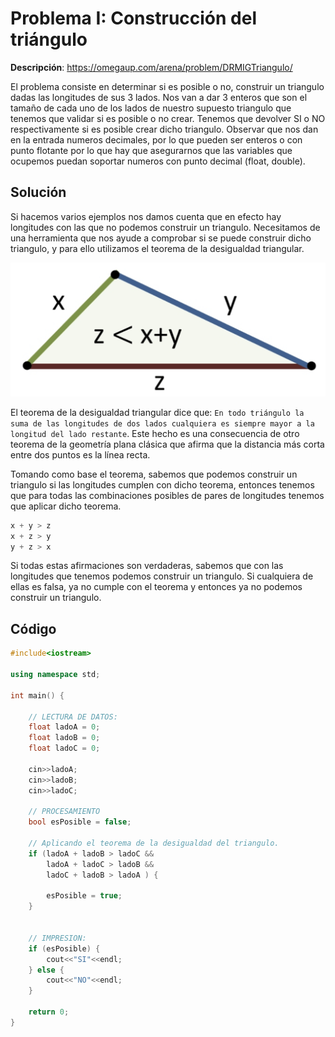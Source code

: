 # Problema I: Construcción del triángulo

**Descripción**: https://omegaup.com/arena/problem/DRMIGTriangulo/

El problema consiste en determinar si es posible o no, construir un triangulo dadas las longitudes de sus 3 lados. 
Nos van a dar 3 enteros que son el tamaño de cada uno de los lados de nuestro supuesto triangulo que tenemos que validar si es posible o no crear.
Tenemos que devolver SI o NO respectivamente si es posible crear dicho triangulo.
Observar que nos dan en la entrada numeros decimales, por lo que pueden ser enteros o con punto flotante por lo que hay que asegurarnos que las variables que ocupemos puedan soportar numeros con punto decimal (float, double).

## Solución

Si hacemos varios ejemplos nos damos cuenta que en efecto hay longitudes con las que no podemos construir un triangulo. Necesitamos de una herramienta que nos ayude a comprobar si se puede construir dicho triangulo, y para ello utilizamos el teorema de la desigualdad triangular.

![alt text](https://github.com/omioaxaca/ooi-2021/blob/master/Cursos/Problemas%20de%20primavera/I.%20Construccion%20de%20un%20Triangulo/teorema.png "Teorema")

El teorema de la desigualdad triangular dice que: `En todo triángulo la suma de las longitudes de dos lados cualquiera es siempre mayor a la longitud del lado restante`. Este hecho es una consecuencia de otro teorema de la geometría plana clásica que afirma que la distancia más corta entre dos puntos es la línea recta.

Tomando como base el teorema, sabemos que podemos construir un triangulo si las longitudes cumplen con dicho teorema, entonces tenemos que para todas las combinaciones posibles de pares de longitudes tenemos que aplicar dicho teorema.

```c++
x + y > z
x + z > y
y + z > x
```

Si todas estas afirmaciones son verdaderas, sabemos que con las longitudes que tenemos podemos construir un triangulo. Si cualquiera de ellas es falsa, ya no cumple con el teorema y entonces ya no podemos construir un triangulo.


## Código

```c++
#include<iostream>

using namespace std;

int main() {
	
	// LECTURA DE DATOS:
	float ladoA = 0;
	float ladoB = 0;
	float ladoC = 0;
	
	cin>>ladoA;
	cin>>ladoB;
	cin>>ladoC;
	
	// PROCESAMIENTO
	bool esPosible = false;
	
	// Aplicando el teorema de la desigualdad del triangulo.
	if (ladoA + ladoB > ladoC &&
	    ladoA + ladoC > ladoB &&
		ladoC + ladoB > ladoA ) {
		
		esPosible = true;
	}
	
	
	// IMPRESION:
	if (esPosible) {
		cout<<"SI"<<endl;
	} else {
		cout<<"NO"<<endl;
	}
	
	return 0;
}

```
